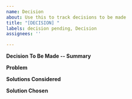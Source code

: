 ```yaml
---
name: Decision
about: Use this to track decisions to be made
title: "[DECISION] "
labels: decision pending, Decision
assignees: ''

---
```


**Decision To Be Made -- Summary**
<!-- A concise summary of the decision to be made. -->

**Problem**
<!-- List one or more problems driving this decision. -->

**Solutions Considered**
<!-- List one or more solutions under consideration. -->

**Solution Chosen**
<!-- Enter the solution chosen here before closing this decision. -->
